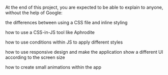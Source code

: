 At the end of this project, you are expected to be able to explain to anyone, without the help of Google:



the differences between using a CSS file and inline styling

how to use a CSS-in-JS tool like Aphrodite

how to use conditions within JS to apply different styles

how to use responsive design and make the application show a different UI according to the screen size

how to create small animations within the app
